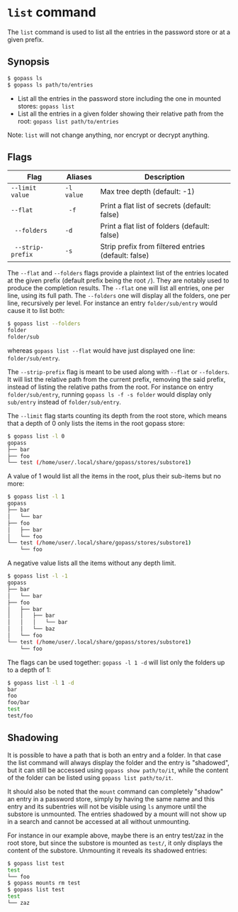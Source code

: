 # `list` command

The `list` command is used to list all the entries in the password store or at a given prefix.

## Synopsis

```bash
$ gopass ls
$ gopass ls path/to/entries
```

- List all the entries in the password store including the one in mounted stores: `gopass list`
- List all the entries in a given folder showing their relative path from the root: `gopass list path/to/entries`

Note: `list` will not change anything, nor encrypt or decrypt anything.

## Flags

Flag | Aliases | Description
---- | ------- | -----------
`--limit value` | `-l value`| Max tree depth (default: -1)
` --flat `      |` -f`      | Print a flat list of secrets (default: false)
` --folders`    | `-d`    |  Print a flat list of folders (default: false)
` --strip-prefix` | `-s`    |  Strip prefix from filtered entries (default: false)

The `--flat` and `--folders` flags provide a plaintext list of the entries located at 
the given prefix (default prefix being the root `/`). They are notably used to produce the 
completion results. 
The `--flat` one will list all entries, one per line, using its full path.
The `--folders` one will display all the folders, one per line, recursively per level. 
For instance an entry `folder/sub/entry` would cause it to list both:
```bash
$ gopass list --folders
folder
folder/sub
```
whereas `gopass list --flat` would have just displayed one line: `folder/sub/entry`.

The `--strip-prefix` flag is meant to be used along with `--flat` or `--folders`.
It will list the relative path from the current prefix, removing the said prefix, 
instead of listing the relative paths from the root.
For instance on entry `folder/sub/entry`, running `gopass ls -f -s folder` would display
 only `sub/entry` instead of `folder/sub/entry`.

The `--limit` flag starts counting its depth from the root store, which means that 
a depth of 0 only lists the items in the root gopass store:
```bash
$ gopass list -l 0
gopass
├── bar
├── foo
└── test (/home/user/.local/share/gopass/stores/substore1)
```
A value of 1 would list all the items in the root, plus their sub-items but no more:
```bash
$ gopass list -l 1
gopass
├── bar
│   └── bar
├── foo
│   ├── bar
│   └── foo
└── test (/home/user/.local/share/gopass/stores/substore1)
    └── foo
```
A negative value lists all the items without any depth limit. 
```bash
$ gopass list -l -1
gopass
├── bar
│   └── bar
├── foo
│   ├── bar
│   │   ├── bar
│   │   │   └── bar
│   │   └── baz
│   └── foo
└── test (/home/user/.local/share/gopass/stores/substore1)
    └── foo
```

The flags can be used together: `gopass -l 1 -d` will list only the folders up to a depth of 1:
```bash
$ gopass list -l 1 -d
bar
foo
foo/bar
test
test/foo
```

## Shadowing
It is possible to have a path that is both an entry and a folder. In that case the list command
will always display the folder and the entry is "shadowed", but it can still be accessed using 
`gopass show path/to/it`, while the content of the folder can be listed using `gopass list path/to/it`.

It should also be noted that the `mount` command can completely "shadow" an entry in a password store,
simply by having the same name and this entry and its subentries will not be visible 
using `ls` anymore until the substore is unmounted.
The entries shadowed by a mount will not show up in a search and cannot be accessed at all without unmounting.

For instance in our example above, maybe there is an entry test/zaz in the root store, 
but since the substore is mounted as `test/`, it only displays the content of the substore. 
Unmounting it reveals its shadowed entries:
```bash
$ gopass list test
test 
└── foo
$ gopass mounts rm test
$ gopass list test
test 
└── zaz
```